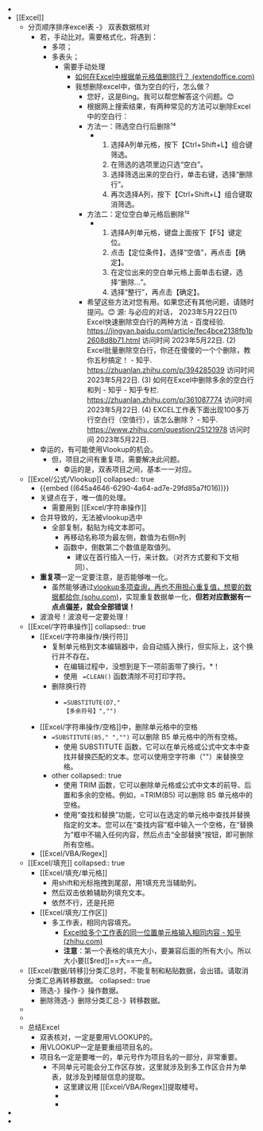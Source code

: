 -
- [[Excel]]
	- 分页顺序排序excel表 -》 双表数据核对
		- 若，手动比对。需要格式化，将遇到：
			- 多项；
			- 多表头；
				- 需要手动处理
					- [如何在Excel中根据单元格值删除行？ (extendoffice.com)](https://zh-cn.extendoffice.com/documents/excel/815-excel-remove-rows-based-on-cell-value.html)
					- 我想删除excel中，值为空白的行，怎么做？
						- 您好，这是Bing。我可以帮您解答这个问题。😊
						- 根据网上搜索结果，有两种常见的方法可以删除Excel中的空白行：
						- 方法一：筛选空白行后删除¹⁴
							- 1. 选择A列单元格，按下【Ctrl+Shift+L】组合键筛选。
							  2. 在筛选的选项里边只选“空白”。
							  3. 选择筛选出来的空白行，单击右键，选择“删除行”。
							  4. 再次选择A列，按下【Ctrl+Shift+L】组合键取消筛选。
						- 方法二：定位空白单元格后删除¹²
							- 1. 选择A列单元格，键盘上面按下【F5】键定位。
							  2. 点击【定位条件】，选择“空值”，再点击【确定】。
							  3. 在定位出来的空白单元格上面单击右键，选择“删除…”。
							  4. 选择“整行”，再点击【确定】。
						- 希望这些方法对您有用。如果您还有其他问题，请随时提问。😊
						  源: 与必应的对话， 2023年5月22日(1) Excel快速删除空白行的两种方法 - 百度经验. https://jingyan.baidu.com/article/fec4bce2138fb1b2608d8b71.html 访问时间 2023年5月22日.
						  (2) Excel批量删除空白行，你还在傻傻的一个个删除，教你五秒搞定！ - 知乎. https://zhuanlan.zhihu.com/p/394285039 访问时间 2023年5月22日.
						  (3) 如何在Excel中删除多余的空白行和列 - 知乎 - 知乎专栏. https://zhuanlan.zhihu.com/p/361087774 访问时间 2023年5月22日.
						  (4) EXCEL工作表下面出现100多万行空白行（空值行），该怎么删除？ - 知乎. https://www.zhihu.com/question/25121978 访问时间 2023年5月22日.
		- 幸运的，有可能使用Vlookup的机会。
			- 但，项目之间有重复项，需要解决此问题。
				- 幸运的是，双表项目之间，基本一一对应。
	- [[Excel/公式/Vlookup]]
	  collapsed:: true
		- {{embed ((645a4646-6290-4a64-ad7e-29fd85a7f016))}}
		- 关键点在于，唯一值的处理。
			- 需要用到 [[Excel/字符串操作]]
		- 合并导致的，无法被vlookup选中
			- 全部复制，黏贴为纯文本即可。
				- 再移动名称项为最左侧，数值为右侧n列
				- 函数中，倒数第二个数值是取值列。
					- 建议在首行插入一行，来计数。（对齐方式要和下文相同）、
		- **重复项**一定一定要注意，是否能够唯一化。
			- 虽然能够通过[vlookup多项查询，再也不用担心重复值，想要的数据都给你 (sohu.com)](https://www.sohu.com/a/216584393_487246)，实现重复数据单一化，**但若对应数据有一点点偏差，就会全部错误！**
		- 波浪号！波浪号一定要处理！
	- [[Excel/字符串操作]]
	  collapsed:: true
		- [[Excel/字符串操作/换行符]]
			- 复制单元格到文本编辑器中，会自动插入换行，但实际上，这个换行并不存在。
				- 在编辑过程中，没想到是下一项前面带了换行。*！
				- 使用 ` =CLEAN()` 函数清除不可打印字符。
			- 删除换行符
				- ```
				  =SUBSTITUTE(D7,"
				  【多余符号】","")
				  ```
		- [[Excel/字符串操作/空格]]中，删除单元格中的空格
			- `=SUBSTITUTE(B5," ","")` 可以删除 B5 单元格中的所有空格。
				- 使用 SUBSTITUTE 函数，它可以在单元格或公式中文本中查找并替换匹配的文本。您可以使用空字符串（\"\"）来替换空格。
			- other
			  collapsed:: true
				- 使用 TRIM 函数，它可以删除单元格或公式中文本的前导、后置和多余的空格。例如，=TRIM(B5) 可以删除 B5 单元格中的空格。
				- 使用“查找和替换”功能，它可以在选定的单元格中查找并替换指定的文本。您可以在“查找内容”框中输入一个空格，在“替换为”框中不输入任何内容，然后点击“全部替换”按钮，即可删除所有空格。
		- [[Excel/VBA/Regex]]
	- [[Excel/填充]]
	  collapsed:: true
		- [[Excel/填充/单元格]]
			- 用shift和光标拖拽到尾部，用1填充充当辅助列。
			- 然后双击依赖辅助列填充文本。
			- 依然不行，还是托把
		- [[Excel/填充/工作区]]
			- 多工作表，相同内容填充。
				- [Excel给多个工作表的同一位置单元格输入相同内容 - 知乎 (zhihu.com)](https://zhuanlan.zhihu.com/p/46345795)
				- **注意**：第一个表格的填充大小，要兼容后面的所有大小。所以大小要[[$red]]==大==一点。
	- [[Excel/数据/转移]]分类汇总时，不能复制和粘贴数据，会出错。请取消分类汇总再转移数据。
	  collapsed:: true
		- 筛选-》操作-》操作数据。
		- 删除筛选-》删除分类汇总-》转移数据。
	-
	-
	- 总结Excel
		- 双表核对，一定是要用VLOOKUP的。
		- 用VLOOKUP一定是要重组项目名的。
		- 项目名一定是要唯一的，单元号作为项目名的一部分，非常重要。
			- 不同单元可能会分工作区存放，这里就涉及到多工作区合并为单表，就涉及到楼层信息的提取。
				- 这里建议用 [[Excel/VBA/Regex]]提取楼号。
				-
				-
-
-